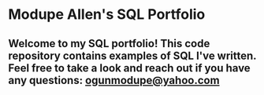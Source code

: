 # Modupe Allen's SQL Portfolio

## Welcome to my SQL portfolio! This code repository contains examples of SQL I've written. Feel free to take a look and reach out if you have any questions: ogunmodupe@yahoo.com



